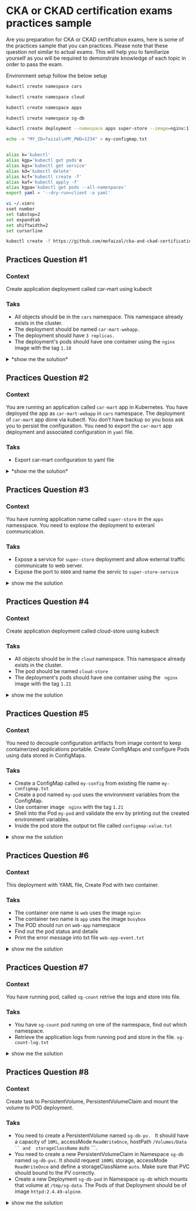 
# CKA or CKAD certification exams practices sample

Are you preparation for  CKA or CKAD certification exams, here is some of the practices sample that you can practices. Please note that these question not similar to actual exams. This will help you to familiarize yourself as you will be required to demonstrate knowledge of each topic in order to pass the exam.


Environment setup follow the below setup

``` bash
kubectl create namespace cars

kubectl create namespace cloud

kubectl create namespace apps 

kubectl create namespace sg-db 

kubectl create deployment --namespace apps super-store --image=nginx:1.21 --replicas=3

echo -e "MY_ID=faizal\nMY_PWD=1234" > my-configmap.txt


alias k='kubectl'
alias kgp='kubectl get pods'e
alias kgs='kubectl get service'
alias kd='kubectl delete'
alias kcf='kubectl create -f'
alias kaf='kubectl apply -f'
alias kgpa='kubectl get pods --all-namespaces'
export yaml = '--dry-run=client -o yaml'

vi ~/.vimrc
sset number
set tabstop=2
set expandtab
set shiftwidth=2
set cursorline

kubectl create -f https://github.com/mofaizal/cka-and-ckad-certification-exams-practices-samp/blob/main/setup/setup.yaml
``` 
## Practices Question #1 

### Context 

Create application deployment called car-mart using kubeclt 

### Taks 
-	All objects should be in the ``` cars ``` namespace. This namespace already exists in the cluster.
-	The deployment should be named ``` car-mart-webapp. ``` 
-	The deployment should have ``` 3 replicas. ``` 
-	The deployment's pods should have one container using the ``` nginx ```  image with the tag ``` 1.19 ``` 

<details><summary> *show me the solution* </summary>

```bash
kubectl create deployment --namespace cars car-mart-webapp --image=nginx:1.19 --replicas=3
```
</details>


## Practices Question #2

### Context 

You are running an application called ``` car-mart ``` app in Kubernetes. You have deployed the app as ``` car-mart-webapp ``` in ``` cars ``` namespace. The deployment of ``` car-mart ``` app done via kubectl. You don’t have backup so you boss ask you to persist the configuration. You need to export the ``` car-mart ```  app deployment and associated configuration in ``` yaml ``` file. 

### Taks
-	Export car-mart configuration to yaml file

<details><summary> *show me the solution* </summary>

```bash
kubectl get deployment -n cars car-mart-webapp -o yaml > car-mart-webapp.yaml
```
</details>


## Practices Question #3

### Context 

You have running application name called ``` super-store ``` in the ``` apps ``` namesspace. You need to explose the deployment to exteranl communication. 


### Taks
-	Expose a service for ``` super-store ``` deployment and allow external traffic communicate to web server. 
-	Expose the port to ``` 8080 ``` and name the servic to ``` super-store-service ```

<details><summary>show me the solution </summary>

```bash
kubectl -n apps expose deployment super-store --port=8080 --target-port=80 --name=super-store-service
```
To validate the connectivity is working. you need to connect to the service. if you are going across namespaces, you should use <service-name>.<service-namespace>:<service-port> as the service address. within namespace you dont required to specifiy the service namespace. 

```bash
kubectl run busybox-temp --image=busybox -it --rm --restart=Never -- wget -qO- -T 3 http://super-store-service.apps:8080

OR 

kubectl run busybox-temp -n apps --image=busybox -it --rm --restart=Never -- wget -qO- -T 3 http://super-store-service:8080

```

</details>

## Practices Question #4

### Context 

Create application deployment called cloud-store using kubeclt 

### Taks 
-	All objects should be in the ``` cloud ``` namespace. This namespace already exists in the cluster.
-	The pod should be named ``` cloud-store ```  
-	The deployment's pods should have one container using the ``` nginx```  image with the tag ``` 1.21 ``` 

<details><summary> show me the solution</summary>

```bash
kubectl run -n cloud cloud-store --image=nginx:1.21
```
</details>


## Practices Question #5

### Context 

You need to decouple configuration artifacts from image content to keep containerized applications portable. 
Create ConfigMaps and configure Pods using data stored in ConfigMaps.

### Taks 
-	Create a ConfigMap called ``` my-config ``` from existing file name ``` my-configmap.txt ```
-	Create a pod named ``` my-pod ```  uses the environment variables from the ConfigMap.
-	Use container image  ``` nginx```  with the tag ``` 1.21 ``` 
-   Shell into the Pod ``` my-pod ``` and validate the env by printing out the created environment variables.
-   Inside the pod store the output txt file called ``` configmap-value.txt ``` 

<details><summary> show me the solution</summary>

Create ConfigMap using existing file 
```bash
kubectl create configmap my-config --from-env-file=my-configmap.txt
```
Creat a pod using dry-run and output as a yaml to edit 
```bash
kubectl run my-pod --image=nginx:1.21 --restart=Never -o yaml --dry-run > my-config-pod.yaml
```
use vi editor to edit the file 
```bash
vi my-config-pod.yaml
```
orginal file will look like below 

```yaml
  1 apiVersion: v1           
  2 kind: Pod
  3 metadata:
  4   creationTimestamp: null
  5   labels:
  6     run: my-pod
  7   name: my-pod
  8 spec:
  9   containers:
 10   - image: nginx:1.21
 11     name: my-pod
 12     resources: {}
 13   dnsPolicy: ClusterFirst
 14   restartPolicy: Never
 15 status: {}
```
Edit and add lines 12,13 and 14. The final YAML file should look similar to the following code snippet.

```yaml
apiVersion: v1
kind: Pod
metadata:
  creationTimestamp: null
  labels:
    run: my-pod
  name: my-pod
spec:
  containers:
  - image: nginx:1.21
    name: my-pod
    envFrom:
    - configMapRef:
        name: my-config
    resources: {}
  dnsPolicy: ClusterFirst
  restartPolicy: Never
status: {}
```
Create the Pod using the YAML file.

```bash
kubectl create -f my-config-pod.yaml
```

```bash
kubectl exec my-pod -it -- /bin/sh
env
```
```bash
env > configmap-value.txt
cat configmap-value.txt
exit 
```
</details>


## Practices Question #6

### Context 

This deployment with YAML file, Create Pod with two container. 

### Taks 
-   The container one name is ``` web ``` uses the image ``` ngixn ``` 
-   The container two name is ``` app ``` uses the image ``` busybox ``` 
-   The POD should run on ``` web-app ``` namespace
-   Find out the pod status and details 
-   Print the error message into txt file ``` web-app-event.txt ```


<details><summary> show me the solution</summary>

First check is web-app namespace is there or not. if not Create web-app Namespace 

```bash
kubectl create namespace web-app
```

```bash
kubectl --namespace  web-app run web-app --image=busybox --restart=Never -o yaml --dry-run > app.yaml

```

``` yaml
apiVersion: v1
kind: Pod
metadata:
  creationTimestamp: null
  labels:
    run: web-app
  name: web-app
  namespace: web-app
spec:
  containers:
  - image: ngixn
    name: web
  - image: busybox
    name: app
    resources: {}
  dnsPolicy: ClusterFirst
  restartPolicy: Never
status: {}
```

```bash
kubectl create -f app.yaml

kubectl get pod -n web-app

kubectl delete pod web-app1 -n web-app

kubectl -n web-app get events  > web-app-event.txt

```

</details>


## Practices Question #7

### Context 

You have running pod, called ``` sg-count ``` retrive the logs and store into file. 

### Taks 
-	You have ``` sg-count ``` pod runing on one of the namespace, find out which namespace.
-	Retrieve the application logs from running pod and store in the file. ``` sg-count-log.txt ```   

<details><summary> show me the solution</summary>

```bash
kubectl get pod -n ALL
kubectl logs sg-count -n cloud > sg-count-log.txt
```
</details>

## Practices Question #8

### Context 

Create task to PersistentVolume, PersistentVolumeClaim and mount the volume to POD deployment. 

### Taks 

-   You need to create a PersistentVolume named ```sg-db-pv. ``` It should have a capacity of `` 10Mi ``, accessMode ``` ReadWriteOnce ```,   hostPath ``` /Volumes/Data `` and  storageClassName ``` auto ```.
-   You need to create a new PersistentVolumeClaim in Namespace ``` sg-db ``` named ``` sg-db-pvc ```. It should request ``` 100Mi ``` storage, accessMode ``` ReadWriteOnce ``` and define a storageClassName ``` auto ```. Make sure that PVC should bound to the PV correctly.
-   Create a new Deployment ``` sg-db-pod ``` in Namespace ``` sg-db ``` which mounts that volume at ``` /tmp/sg-data ```. The Pods of that Deployment should be of image ``` httpd:2.4.49-alpine ```.

<details><summary> show me the solution</summary>

```bash

```
</details>
